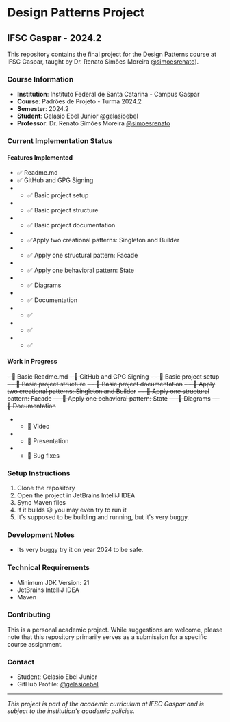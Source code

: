 # Design Patterns Project
## IFSC Gaspar - 2024.2

This repository contains the final project for the Design Patterns course at IFSC Gaspar, taught by Dr. Renato Simões Moreira [@simoesrenato](https://github.com/simoesrenato)).

### Course Information
- **Institution**: Instituto Federal de Santa Catarina - Campus Gaspar
- **Course**: Padrões de Projeto - Turma 2024.2
- **Semester**: 2024.2
- **Student**: Gelasio Ebel Junior [@gelasioebel](https://github.com/gelasioebel/TarefasDDM)
- **Professor**:  Dr. Renato Simões Moreira [@simoesrenato](https://github.com/simoesrenato)

### Current Implementation Status

#### Features Implemented
- ✅ Readme.md
- ✅ GitHub and GPG Signing
- - ✅ Basic project setup
- - ✅ Basic project structure
- - ✅ Basic project documentation
- - ✅Apply two creational patterns: Singleton and Builder
- - ✅ Apply one structural pattern: Facade
- - ✅ Apply one behavioral pattern: State
- - ✅ Diagrams
- - ✅ Documentation
- - ✅ 
- - ✅ 
- - ✅



#### Work in Progress
~~- 🚧 Basic Readme.md~~
~~- 🚧 GitHub and GPG Signing~~
~~- - 🚧 Basic project setup~~
~~- - 🚧 Basic project structure~~
~~- - 🚧 Basic project documentation~~
~~- - 🚧 Apply two creational patterns: Singleton and Builder~~
~~- - 🚧 Apply one structural pattern: Facade~~
~~- - 🚧 Apply one behavioral pattern: State~~
~~-  - 🚧 Diagrams~~
~~-  - 🚧 Documentation~~
-  - 🚧 Video
-  - 🚧 Presentation
-  - 🚧 Bug fixes


### Setup Instructions
1. Clone the repository
2. Open the project in JetBrains IntelliJ IDEA
3. Sync Maven files
4. If it builds 😃 you may even try to run it 
5. It's supposed to be building and running, but it's very buggy.
   
### Development Notes
- Its very buggy try it  on year 2024 to be safe.


### Technical Requirements
- Minimum JDK Version: 21
- JetBrains IntelliJ IDEA
- Maven

### Contributing
This is a personal academic project. 
While suggestions are welcome, please note that this repository primarily serves as a submission for a specific course assignment.

### Contact
- Student: Gelasio Ebel Junior
- GitHub Profile: [@gelasioebel](https://github.com/gelasioebel/)
---
*This project is part of the academic curriculum at IFSC Gaspar and is subject to the institution's academic policies.*
